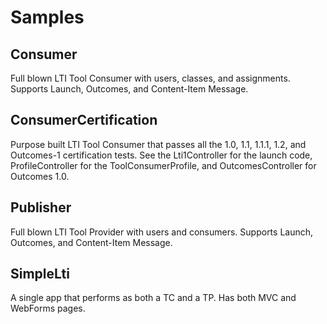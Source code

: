 Samples
=======

Consumer
--------
Full blown LTI Tool Consumer with users, classes, and assignments. Supports Launch, Outcomes, and Content-Item Message.

ConsumerCertification
---------------------
Purpose built LTI Tool Consumer that passes all the 1.0, 1.1, 1.1.1, 1.2, and Outcomes-1 certification tests. See the
Lti1Controller for the launch code, ProfileController for the ToolConsumerProfile, and OutcomesController for Outcomes 1.0.

Publisher
---------
Full blown LTI Tool Provider with users and consumers. Supports Launch, Outcomes, and Content-Item Message.

SimpleLti
---------
A single app that performs as both a TC and a TP. Has both MVC and WebForms pages.
